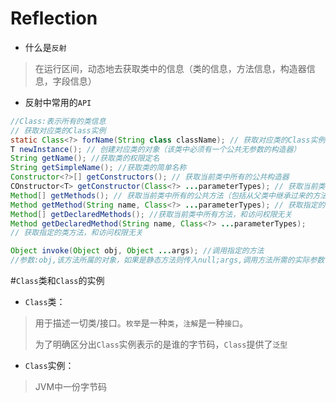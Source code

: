 # Reflection
* 什么是`反射`

>在运行区间，动态地去获取类中的信息（类的信息，方法信息，构造器信息，字段信息）

* 反射中常用的`API`

```java
//Class:表示所有的类信息
// 获取对应类的Class实例
static Class<?> forName(String class className); // 获取对应类的Class实例
T newInstance(); // 创建对应类的对象（该类中必须有一个公共无参数的构造器）
String getName(); //获取类的权限定名
String getSimpleName(); //获取类的简单名称
Constructor<?>[] getConstructors(); // 获取当前类中所有的公共构造器
COnstructor<T> getConstructor(Class<?> ...parameterTypes); // 获取当前类中指定的构造方法
Method[] getMethods(); // 获取当前类中所有的公共方法（包括从父类中继承过来的方法）
Method getMethod(String name, Class<?> ...parameterTypes); // 获取指定的类方法
Method[] getDeclaredMethods(); //获取当前类中所有方法，和访问权限无关
Method getDeclaredMethod(String name, Class<?> ...parameterTypes);
// 获取指定的类方法，和访问权限无关

Object invoke(Object obj, Object ...args); //调用指定的方法
//参数:obj,该方法所属的对象，如果是静态方法则传入null;args,调用方法所需的实际参数
```

#`Class`类和`Class`的实例
* `Class`类：

>用于描述一切类/接口。`枚举`是一种`类`，`注解`是一种`接口`。
>
>为了明确区分出`Class`实例表示的是谁的字节码，`Class`提供了`泛型`



* `Class`实例：

>JVM中一份字节码


